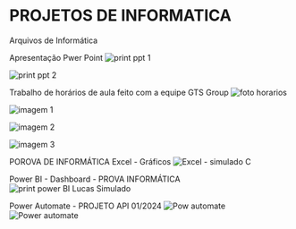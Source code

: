 # PROJETOS DE INFORMATICA
Arquivos de Informática

Apresentação Pwer Point
![print ppt 1](https://github.com/lucasbarros43/INFORMATICA/assets/162647577/a98b88d7-5330-4063-bf4d-5dfb478138c6)

![print ppt 2](https://github.com/lucasbarros43/INFORMATICA/assets/162647577/ad05d943-5c00-466f-9c50-c8a49ee95b33)

Trabalho de horários de aula feito com a equipe GTS Group
![foto horarios](https://github.com/lucasbarros43/INFORMATICA/assets/162647577/1e21ba4f-9791-4f63-a8d1-14f7ba593d81)

![imagem 1](https://github.com/lucasbarros43/INFORMATICA/assets/162647577/bc9b68b2-0433-439e-b70f-f63fb3d7f5c6)

![imagem 2](https://github.com/lucasbarros43/INFORMATICA/assets/162647577/242f0ac8-a57e-4369-b3e2-2288c891b08b)

![imagem 3](https://github.com/lucasbarros43/INFORMATICA/assets/162647577/f995c0a0-6eec-411b-bb63-2240f0d2b08b)

POROVA DE INFORMÁTICA
Excel - Gráficos
![Excel - simulado C](https://github.com/lucasbarros43/INFORMATICA/assets/162647577/b18bf3ae-4c22-4559-b0c5-0db630d321b5)

Power BI - Dashboard - PROVA INFORMÁTICA
![print power BI Lucas Simulado](https://github.com/lucasbarros43/INFORMATICA/assets/162647577/c8a1e765-965d-470c-a4f3-462a69bc842a)

Power Automate - PROJETO API 01/2024
![Pow automate](https://github.com/lucasbarros43/INFORMATICA/assets/162647577/533b57dc-e780-458f-ba1f-bcdc28cc2ba9)
![Power automate](https://github.com/lucasbarros43/INFORMATICA/assets/162647577/ddab508f-38e2-43a0-9004-e2f6ce00b53d)

